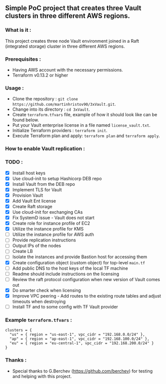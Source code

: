 ## Simple PoC project that creates three Vault clusters in three different AWS regions.

### What is it : 

  This project creates three node Vault environment joined in a Raft (integrated storage) cluster in three different AWS regions.

### Prerequisites :

  - Having AWS account with the necessary permissions.
  - Terraform v0.13.2 or higher

### Usage :

  - Clone the repository : `git clone https://github.com/martinhristov90/3xVault.git`.
  - Change into its directory : `cd 3xVault`.
  - Create `terraform.tfvars` file, example of how it should look like can be found below.
  - Put your Vault enterprise license in a file named `license_vault.txt`.
  - Initialize Terraform providers : `terraform init`.
  - Execute Terraform plan and apply: `terraform plan` and `terraform apply`.

### How to enable Vault replication :



### TODO :

  - [x] Install host keys
  - [x] Use cloud-init to setup Hashicorp DEB repo 
  - [x] Install Vault from the DEB repo
  - [x] Implement TLS for Vault
  - [x] Provision Vault
  - [x] Add Vault Ent license
  - [x] Create Raft storage
  - [x] Use cloud-init for exchanging CAs
  - [x] Fix SystemD issue - Vault does not start
  - [x] Create role for instance profile of EC2
  - [x] Utilize the instance profile for KMS
  - [ ] Utilize the instance profile for AWS auth
  - [ ] Provide replication instructions
  - [ ] Output IPs of the nodes
  - [ ] Create LB
  - [ ] Isolate the instances and provide Bastion host for accessing them
  - [x] Create configuration object (custom object) for top-level `main.tf`
  - [ ] Add public DNS to the host keys of the local TF machine
  - [ ] Readme should include instructions on the licensing
  - [ ] Review the raft protocol configuration when new version of Vault comes out
  - [x] Do smarter check when licensing
  - [x] Improve VPC peering - Add routes to the existing route tables and adjust timeouts   when destroying
  - [ ] Install TF and to some config with TF Vault provider

### Example `terraform.tfvars` :

  ```
  clusters = {
    "us" = { region = "us-east-1", vpc_cidr = "192.168.0.0/24" },
    "ap" = { region = "ap-east-1", vpc_cidr = "192.168.100.0/24" },
    "eu" = { region = "eu-central-1", vpc_cidr = "192.168.200.0/24" }
  }
  ```


### Thanks :

- Special thanks to G.Berchev (https://github.com/berchev) for testing and helping with this project. 